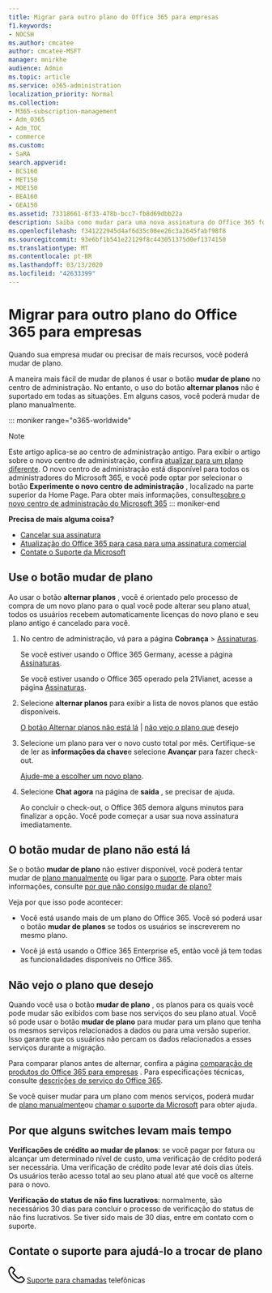 ```yaml
---
title: Migrar para outro plano do Office 365 para empresas
f1.keywords:
- NOCSH
ms.author: cmcatee
author: cmcatee-MSFT
manager: mnirkhe
audience: Admin
ms.topic: article
ms.service: o365-administration
localization_priority: Normal
ms.collection:
- M365-subscription-management
- Adm_O365
- Adm_TOC
- commerce
ms.custom:
- SaRA
search.appverid:
- BCS160
- MET150
- MOE150
- BEA160
- GEA150
ms.assetid: 73318661-8f33-478b-bcc7-fb8d69dbb22a
description: Saiba como mudar para uma nova assinatura do Office 365 for Business.
ms.openlocfilehash: f341222945d4af6d35c00ee26c3a2645fabf98f8
ms.sourcegitcommit: 93e6bf1b541e22129f8c443051375d0ef1374150
ms.translationtype: MT
ms.contentlocale: pt-BR
ms.lasthandoff: 03/13/2020
ms.locfileid: "42633399"
---
```

# <a name="switch-to-a-different-office-365-for-business-plan"></a>Migrar para outro plano do Office 365 para empresas

Quando sua empresa mudar ou precisar de mais recursos, você poderá mudar de plano.  

A maneira mais fácil de mudar de planos é usar o botão **mudar de plano** no centro de administração. No entanto, o uso do botão **alternar planos** não é suportado em todas as situações. Em alguns casos, você poderá mudar de plano manualmente.

::: moniker range="o365-worldwide"
> [!NOTE]
> Este artigo aplica-se ao centro de administração antigo. Para exibir o artigo sobre o novo centro de administração, confira [atualizar para um plano diferente](upgrade-to-different-plan.md). O novo centro de administração está disponível para todos os administradores do Microsoft 365, e você pode optar por selecionar o botão **Experimente o novo centro de administração** , localizado na parte superior da Home Page. Para obter mais informações, consulte[sobre o novo centro de administração do Microsoft 365](../../admin/microsoft-365-admin-center-preview.md) 
::: moniker-end

**Precisa de mais alguma coisa?**
- [Cancelar sua assinatura](cancel-your-subscription.md)
- [Atualização do Office 365 para casa para uma assinatura comercial](https://support.office.com/article/9322ffb8-a35d-4407-8ebe-ed6ea0859b9f.aspx)
- [Contate o Suporte da Microsoft](../../admin/contact-support-for-business-products.md)

## <a name="use-the-switch-plans-button"></a>Use o botão mudar de plano

Ao usar o botão **alternar planos** , você é orientado pelo processo de compra de um novo plano para o qual você pode alterar seu plano atual, todos os usuários recebem automaticamente licenças do novo plano e seu plano antigo é cancelado para você. 
  
1. No centro de administração, vá para a página **Cobrança** \> <a href="https://go.microsoft.com/fwlink/p/?linkid=842054" target="_blank">Assinaturas</a>.

    Se você estiver usando o Office 365 Germany, acesse a página <a href="https://go.microsoft.com/fwlink/p/?linkid=847745" target="_blank">Assinaturas</a>.

    Se você estiver usando o Office 365 operado pela 21Vianet, acesse a página <a href="https://go.microsoft.com/fwlink/p/?linkid=850626" target="_blank">Assinaturas</a>.

2. Selecione **alternar planos** para exibir a lista de novos planos que estão disponíveis.

    [O botão Alternar planos não está lá](#the-switch-plans-button-isnt-there) | [não vejo o plano que](#i-dont-see-the-plan-i-want) desejo

3. Selecione um plano para ver o novo custo total por mês. Certifique-se de ler as **informações da chave**e selecione **Avançar** para fazer check-out.

    [Ajude-me a escolher um novo plano](https://go.microsoft.com/fwlink/p/?linkid=842056).

4. Selecione **Chat agora** na página de **saída** , se precisar de ajuda.

    Ao concluir o check-out, o Office 365 demora alguns minutos para finalizar a opção. Você pode começar a usar sua nova assinatura imediatamente.

## <a name="the-switch-plans-button-isnt-there"></a>O botão mudar de plano não está lá

Se o botão **mudar de plano** não estiver disponível, você poderá tentar mudar de [plano manualmente](switch-plans-manually.md) ou ligar para o [suporte](../../admin/contact-support-for-business-products.md). Para obter mais informações, consulte [por que não consigo mudar de plano?](why-can-t-i-switch-plans.md)
  
Veja por que isso pode acontecer:
  
- Você está usando mais de um plano do Office 365. Você só poderá usar o botão **mudar de planos** se todos os usuários se inscreverem no mesmo plano.

- Você já está usando o Office 365 Enterprise e5, então você já tem todas as funcionalidades disponíveis no Office 365.

## <a name="i-dont-see-the-plan-i-want"></a>Não vejo o plano que desejo

Quando você usa o botão **mudar de plano** , os planos para os quais você pode mudar são exibidos com base nos serviços do seu plano atual. Você só pode usar o botão **mudar de plano** para mudar para um plano que tenha os mesmos serviços relacionados a dados ou para uma versão superior. Isso garante que os usuários não percam os dados relacionados a esses serviços durante a migração.
  
Para comparar planos antes de alternar, confira a página [comparação de produtos do Office 365 para empresas](https://go.microsoft.com/fwlink/p/?linkid=842056) . Para especificações técnicas, consulte [descrições de serviço do Office 365](https://go.microsoft.com/fwlink/p/?linkid=842275).
  
Se você quiser mudar para um plano com menos serviços, poderá mudar de [plano manualmente](switch-plans-manually.md)ou [chamar o suporte da Microsoft](../../admin/contact-support-for-business-products.md) para obter ajuda.
  
## <a name="why-some-switches-take-longer"></a>Por que alguns switches levam mais tempo

 **Verificações de crédito ao mudar de planos**: se você pagar por fatura ou alcançar um determinado nível de custo, uma verificação de crédito poderá ser necessária. Uma verificação de crédito pode levar até dois dias úteis. Os usuários terão acesso total ao seu plano atual até que você os alterne para o novo.
  
 **Verificação do status de não fins lucrativos**: normalmente, são necessários 30 dias para concluir o processo de verificação do status de não fins lucrativos. Se tiver sido mais de 30 dias, entre em contato com o suporte.
  
## <a name="call-support-to-help-you-switch-plans"></a>Contate o suporte para ajudá-lo a trocar de plano

![](../../media/88eae4a1-b8d9-4a12-bc4a-44af244f084b.png) [Suporte para chamadas](../../admin/contact-support-for-business-products.md) telefônicas